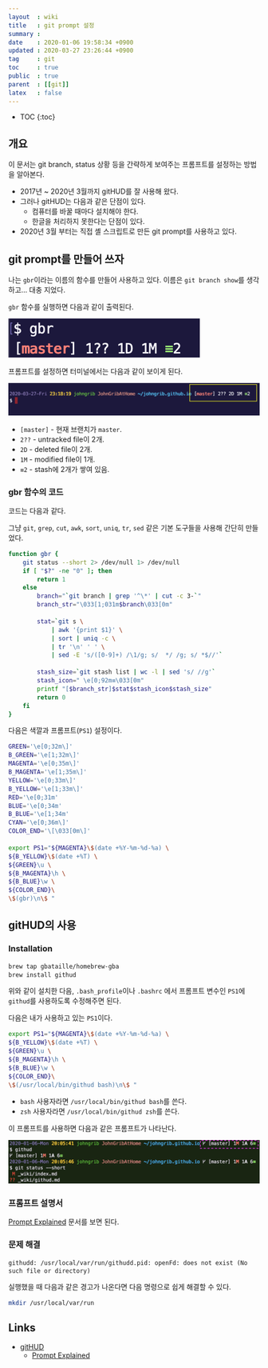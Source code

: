 ```yaml
---
layout  : wiki
title   : git prompt 설정
summary : 
date    : 2020-01-06 19:58:34 +0900
updated : 2020-03-27 23:26:44 +0900
tag     : git
toc     : true
public  : true
parent  : [[git]]
latex   : false
---
```

* TOC
{:toc}

## 개요

이 문서는 git branch, status 상황 등을 간략하게 보여주는 프롬프트를 설정하는 방법을 알아본다.

- 2017년 ~ 2020년 3월까지 gitHUD를 잘 사용해 왔다.
- 그러나 gitHUD는 다음과 같은 단점이 있다.
    - 컴퓨터를 바꿀 때마다 설치해야 한다.
    - 한글을 처리하지 못한다는 단점이 있다.
- 2020년 3월 부터는 직접 셸 스크립트로 만든 git prompt를 사용하고 있다.


## git prompt를 만들어 쓰자

나는 `gbr`이라는 이름의 함수를 만들어 사용하고 있다. 이름은 `git branch show`를 생각하고... 대충 지었다.

`gbr` 함수를 실행하면 다음과 같이 출력된다.

![gbr 함수를 실행한 모습]( /resource/wiki/git-prompt/gbr.png )

프롬프트를 설정하면 터미널에서는 다음과 같이 보이게 된다.

![나의 프롬프트를 캡처한 사진]( /resource/wiki/git-prompt/my-prompt.png )

- `[master]` - 현재 브랜치가 `master`.
- `2??` - untracked file이 2개.
- `2D` - deleted file이 2개.
- `1M` - modified file이 1개.
- `≡2` - stash에 2개가 쌓여 있음.

### gbr 함수의 코드

코드는 다음과 같다.

그냥 `git`, `grep`, `cut`, `awk`, `sort`, `uniq`, `tr`, `sed` 같은 기본 도구들을 사용해 간단히 만들었다.

```sh
function gbr {
    git status --short 2> /dev/null 1> /dev/null
    if [ "$?" -ne "0" ]; then
        return 1
    else
        branch="`git branch | grep '^\*' | cut -c 3-`"
        branch_str="\033[1;031m$branch\033[0m"

        stat=`git s \
            | awk '{print $1}' \
            | sort | uniq -c \
            | tr '\n' ' ' \
            | sed -E 's/([0-9]+) /\1/g; s/  */ /g; s/ *$//'`

        stash_size=`git stash list | wc -l | sed 's/ //g'`
        stash_icon=" \e[0;92m≡\033[0m"
        printf "[$branch_str]$stat$stash_icon$stash_size"
        return 0
    fi
}
```

다음은 색깔과 프롬프트(`PS1`) 설정이다.

```sh
GREEN='\e[0;32m\]'
B_GREEN='\e[1;32m\]'
MAGENTA='\e[0;35m\]'
B_MAGENTA='\e[1;35m\]'
YELLOW='\e[0;33m\]'
B_YELLOW='\e[1;33m\]'
RED='\e[0;31m'
BLUE='\e[0;34m'
B_BLUE='\e[1;34m'
CYAN='\e[0;36m\]'
COLOR_END='\[\033[0m\]'

export PS1="${MAGENTA}\$(date +%Y-%m-%d-%a) \
${B_YELLOW}\$(date +%T) \
${GREEN}\u \
${B_MAGENTA}\h \
${B_BLUE}\w \
${COLOR_END}\
\$(gbr)\n\$ "
```



## gitHUD의 사용
### Installation
```sh
brew tap gbataille/homebrew-gba
brew install githud
```

위와 같이 설치한 다음, `.bash_profile`이나 `.bashrc` 에서 프롬프트 변수인 `PS1`에 `githud`를 사용하도록 수정해주면 된다.

다음은 내가 사용하고 있는 `PS1`이다.

```sh
export PS1="${MAGENTA}\$(date +%Y-%m-%d-%a) \
${B_YELLOW}\$(date +%T) \
${GREEN}\u \
${B_MAGENTA}\h \
${B_BLUE}\w \
${COLOR_END}\
\$(/usr/local/bin/githud bash)\n\$ "
```

* `bash` 사용자라면 `/usr/local/bin/githud bash`를 쓴다.
* `zsh` 사용자라면 `/usr/local/bin/githud zsh`를 쓴다.

이 프롬프트를 사용하면 다음과 같은 프롬프트가 나타난다.

![prompt]( /resource/wiki/git-prompt/githud.png )

### 프롬프트 설명서

[Prompt Explained](https://github.com/gbataille/gitHUD/blob/master/docs/PROMPT_EXPLAINED.md ) 문서를 보면 된다.

### 문제 해결

```
githudd: /usr/local/var/run/githudd.pid: openFd: does not exist (No such file or directory)
```

실행했을 때 다음과 같은 경고가 나온다면 다음 명령으로 쉽게 해결할 수 있다.

```sh
mkdir /usr/local/var/run
```

## Links

- [gitHUD](https://github.com/gbataille/gitHUD )
    - [Prompt Explained](https://github.com/gbataille/gitHUD/blob/master/docs/PROMPT_EXPLAINED.md )

